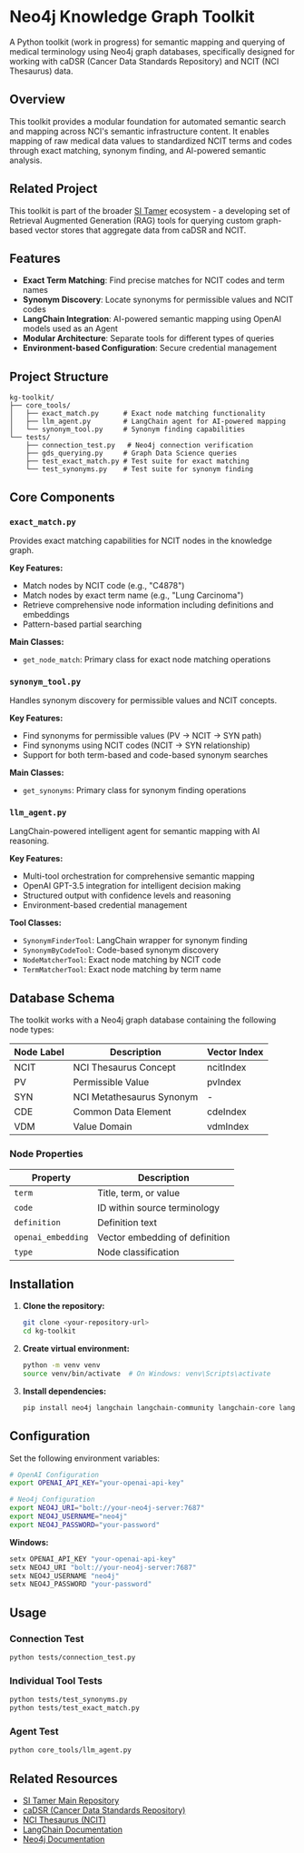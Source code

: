 # Neo4j Knowledge Graph Toolkit

A Python toolkit (work in progress) for semantic mapping and querying of medical terminology using Neo4j graph databases, specifically designed for working with caDSR (Cancer Data Standards Repository) and NCIT (NCI Thesaurus) data.

## Overview

This toolkit provides a modular foundation for automated semantic search and mapping across NCI's semantic infrastructure content. It enables mapping of raw medical data values to standardized NCIT terms and codes through exact matching, synonym finding, and AI-powered semantic analysis.

## Related Project

This toolkit is part of the broader [SI Tamer](https://github.com/CBIIT/si-tamer) ecosystem - a developing set of Retrieval Augmented Generation (RAG) tools for querying custom graph-based vector stores that aggregate data from caDSR and NCIT.

## Features

- **Exact Term Matching**: Find precise matches for NCIT codes and term names
- **Synonym Discovery**: Locate synonyms for permissible values and NCIT codes
- **LangChain Integration**: AI-powered semantic mapping using OpenAI models used as an Agent
- **Modular Architecture**: Separate tools for different types of queries
- **Environment-based Configuration**: Secure credential management

## Project Structure

```
kg-toolkit/
├── core_tools/
│   ├── exact_match.py      # Exact node matching functionality
│   ├── llm_agent.py        # LangChain agent for AI-powered mapping
│   └── synonym_tool.py     # Synonym finding capabilities
└── tests/
    ├── connection_test.py   # Neo4j connection verification
    ├── gds_querying.py     # Graph Data Science queries
    ├── test_exact_match.py # Test suite for exact matching
    └── test_synonyms.py    # Test suite for synonym finding
```

## Core Components

### `exact_match.py`
Provides exact matching capabilities for NCIT nodes in the knowledge graph.

**Key Features:**
- Match nodes by NCIT code (e.g., "C4878")
- Match nodes by exact term name (e.g., "Lung Carcinoma")
- Retrieve comprehensive node information including definitions and embeddings
- Pattern-based partial searching

**Main Classes:**
- `get_node_match`: Primary class for exact node matching operations

### `synonym_tool.py` 
Handles synonym discovery for permissible values and NCIT concepts.

**Key Features:**
- Find synonyms for permissible values (PV → NCIT → SYN path)
- Find synonyms using NCIT codes (NCIT → SYN relationship)
- Support for both term-based and code-based synonym searches

**Main Classes:**
- `get_synonyms`: Primary class for synonym finding operations

### `llm_agent.py`
LangChain-powered intelligent agent for semantic mapping with AI reasoning.

**Key Features:**
- Multi-tool orchestration for comprehensive semantic mapping
- OpenAI GPT-3.5 integration for intelligent decision making
- Structured output with confidence levels and reasoning
- Environment-based credential management

**Tool Classes:**
- `SynonymFinderTool`: LangChain wrapper for synonym finding
- `SynonymByCodeTool`: Code-based synonym discovery
- `NodeMatcherTool`: Exact node matching by NCIT code
- `TermMatcherTool`: Exact node matching by term name

## Database Schema

The toolkit works with a Neo4j graph database containing the following node types:

| Node Label | Description | Vector Index |
|------------|-------------|--------------|
| NCIT | NCI Thesaurus Concept | ncitIndex |
| PV | Permissible Value | pvIndex |
| SYN | NCI Metathesaurus Synonym | - |
| CDE | Common Data Element | cdeIndex |
| VDM | Value Domain | vdmIndex |

### Node Properties

| Property | Description |
|----------|-------------|
| `term` | Title, term, or value |
| `code` | ID within source terminology |
| `definition` | Definition text |
| `openai_embedding` | Vector embedding of definition |
| `type` | Node classification |

## Installation

1. **Clone the repository:**
   ```bash
   git clone <your-repository-url>
   cd kg-toolkit
   ```

2. **Create virtual environment:**
   ```bash
   python -m venv venv
   source venv/bin/activate  # On Windows: venv\Scripts\activate
   ```

3. **Install dependencies:**
   ```bash
   pip install neo4j langchain langchain-community langchain-core langchain-openai pydantic
   ```

## Configuration

Set the following environment variables:

```bash
# OpenAI Configuration
export OPENAI_API_KEY="your-openai-api-key"

# Neo4j Configuration  
export NEO4J_URI="bolt://your-neo4j-server:7687"
export NEO4J_USERNAME="neo4j"
export NEO4J_PASSWORD="your-password"
```

**Windows:**
```cmd
setx OPENAI_API_KEY "your-openai-api-key"
setx NEO4J_URI "bolt://your-neo4j-server:7687"
setx NEO4J_USERNAME "neo4j"
setx NEO4J_PASSWORD "your-password"
```

## Usage

### Connection Test
```bash
python tests/connection_test.py
```

### Individual Tool Tests
```bash
python tests/test_synonyms.py
python tests/test_exact_match.py
```

### Agent Test
```bash
python core_tools/llm_agent.py
```

## Related Resources

- [SI Tamer Main Repository](https://github.com/CBIIT/si-tamer)
- [caDSR (Cancer Data Standards Repository)](https://cadsr.cancer.gov)
- [NCI Thesaurus (NCIT)](https://evsexplore.semantics.cancer.gov)
- [LangChain Documentation](https://python.langchain.com)
- [Neo4j Documentation](https://neo4j.com/docs/)

